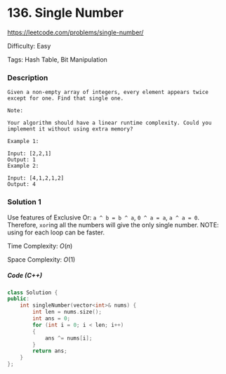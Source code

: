 # 136. Single Number

<https://leetcode.com/problems/single-number/>

Difficulty: Easy

Tags: Hash Table, Bit Manipulation

### Description
```plain
Given a non-empty array of integers, every element appears twice except for one. Find that single one.

Note:

Your algorithm should have a linear runtime complexity. Could you implement it without using extra memory?

Example 1:

Input: [2,2,1]
Output: 1
Example 2:

Input: [4,1,2,1,2]
Output: 4
```

### Solution 1
Use features of Exclusive Or: `a ^ b = b ^ a`, `0 ^ a = a`, `a ^ a = 0`. Therefore, `xor`ing all the numbers will give the only single number. NOTE: using for each loop can be faster.

Time Complexity: $O(n)$

Space Complexity: $O(1)$

##### Code (C++)
```cpp
class Solution {
public:
    int singleNumber(vector<int>& nums) {
        int len = nums.size();
        int ans = 0;
        for (int i = 0; i < len; i++)
        {
            ans ^= nums[i];
        }
        return ans;
    }
};
```
